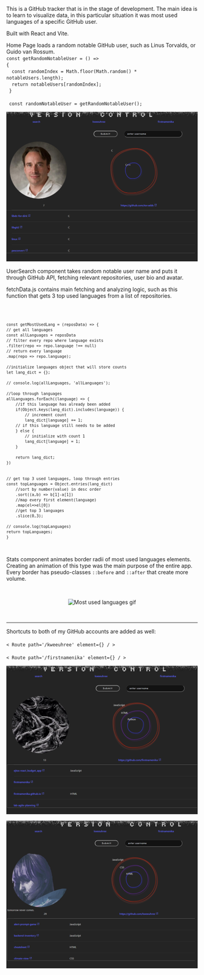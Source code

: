 This is a GitHub tracker that is in the stage of development. The main idea is to learn to visualize data, in this particular situation it was most used languages of a specific GitHub user.

Built with React and Vite. 

Home Page loads a random notable GitHub user, such as Linus Torvalds, or Guido van Rossum.
<br>
<code>const getRandomNotableUser = () => {<br>
&nbsp;const randomIndex = Math.floor(Math.random() * notableUsers.length);<br>
&nbsp;return notableUsers[randomIndex];
    <br>
  }<br>
&nbsp;const randomNotableUser = getRandomNotableUser();
</code>

<p align='center'>
    <img src='./public/screenshots/Screenshot Torvalds.png' alt='Screenshot with a page of Linus Torvalds, a random notable user of GitHub'/>
</p>

UserSearch component takes random notable user name and puts it through GitHub API, fetching relevant repositories, user bio and avatar.
<br>
<p>fetchData.js contains main fetching and analyzing logic, such as this function that gets 3 top used languages from a list of repositories.</p>
<code>

    const getMostUsedLang = (reposData) => {
    // get all languages
    const allLanguages = reposData
    // filter every repo where language exists
    .filter(repo => repo.language !== null)
    // return every language
    .map(repo => repo.language);

    //initialize languages object that will store counts
    let lang_dict = {};

    // console.log(allLanguages, 'allLanguages');

    //loop through languages
    allLanguages.forEach((language) => {
        //if this language has already been added
        if(Object.keys(lang_dict).includes(language)) {
            // increment count
            lang_dict[language] += 1;
        // if this language still needs to be added
        } else {
            // initialize with count 1
            lang_dict[language] = 1;
        }

        return lang_dict;
    })


    // get top 3 used languages, loop through entries
    const topLanguages = Object.entries(lang_dict)
        //sort by number(value) in desc order
        .sort((a,b) => b[1]-a[1])
        //map every first element(language)
        .map(el=>el[0])
        //get top 3 languages
        .slice(0,3);
    
    // console.log(topLanguages)
    return topLanguages;
    }
</code>

<p>Stats component animates border radii of most used languages elements. Creating an animation of this type was the main purpose of the entire app. Every border has pseudo-classes <code>::before</code> and <code>::after</code> that create more volume.</p><br>
<p  align='center'>
    <img width='400px' src='./public/screenshots/topLanguagesGif.gif' alt='Most used languages gif'/>
</p>
<br>
<hr>
Shortcuts to both of my GitHub accounts are added as well:<code><br>
< Route path='/kweeuhree' element={<MainLayout user={{nickname: 'kweeuhree'}} />} / > <br>
< Route path='/firstnamenika' element={<MainLayout user={{nickname: 'firstnamenika'}} />} / >
</code>

<p align='center'>
    <img src='./public/screenshots/Screenshot firstnamenika.png' alt='Screenshot with a page of firstnamenika'/>
</p>

<p align='center'>
    <img src='./public/screenshots/Screenshot kweeuhree.png' alt='Screenshot with a page of kweeuhree'/>
</p>